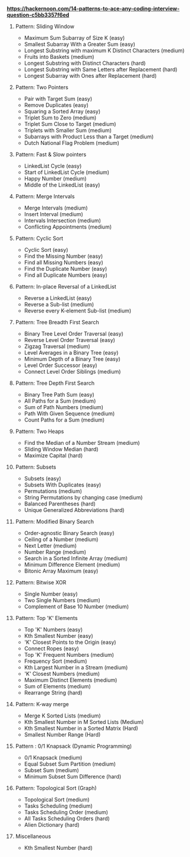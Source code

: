 **https://hackernoon.com/14-patterns-to-ace-any-coding-interview-question-c5bb3357f6ed**
1. Pattern: Sliding Window
    * Maximum Sum Subarray of Size K (easy)
    * Smallest Subarray With a Greater Sum (easy)
    * Longest Substring with maximum K Distinct Characters (medium)
    * Fruits into Baskets (medium)
    * Longest Substring with Distinct Characters (hard)
    * Longest Substring with Same Letters after Replacement (hard)
    * Longest Subarray with Ones after Replacement (hard)

2. Pattern: Two Pointers
    * Pair with Target Sum (easy)
    * Remove Duplicates (easy)
    * Squaring a Sorted Array (easy)
    * Triplet Sum to Zero (medium)
    * Triplet Sum Close to Target (medium)
    * Triplets with Smaller Sum (medium)
    * Subarrays with Product Less than a Target (medium)
    * Dutch National Flag Problem (medium)

3. Pattern: Fast & Slow pointers
    * LinkedList Cycle (easy)
    * Start of LinkedList Cycle (medium)
    * Happy Number (medium)
    * Middle of the LinkedList (easy)

4. Pattern: Merge Intervals
    * Merge Intervals (medium)
    * Insert Interval (medium)
    * Intervals Intersection (medium)
    * Conflicting Appointments (medium)

5. Pattern: Cyclic Sort
    * Cyclic Sort (easy)
    * Find the Missing Number (easy)
    * Find all Missing Numbers (easy)
    * Find the Duplicate Number (easy)
    * Find all Duplicate Numbers (easy)

6. Pattern: In-place Reversal of a LinkedList
    * Reverse a LinkedList (easy)
    * Reverse a Sub-list (medium)
    * Reverse every K-element Sub-list (medium)
 
7. Pattern: Tree Breadth First Search
    * Binary Tree Level Order Traversal (easy)
    * Reverse Level Order Traversal (easy)
    * Zigzag Traversal (medium)
    * Level Averages in a Binary Tree (easy)
    * Minimum Depth of a Binary Tree (easy)
    * Level Order Successor (easy)
    * Connect Level Order Siblings (medium)

8. Pattern: Tree Depth First Search
    * Binary Tree Path Sum (easy)
    * All Paths for a Sum (medium)
    * Sum of Path Numbers (medium)
    * Path With Given Sequence (medium)
    * Count Paths for a Sum (medium)

9. Pattern: Two Heaps
    * Find the Median of a Number Stream (medium)
    * Sliding Window Median (hard)
    * Maximize Capital (hard)

10. Pattern: Subsets
    * Subsets (easy)
    * Subsets With Duplicates (easy)
    * Permutations (medium)
    * String Permutations by changing case (medium)
    * Balanced Parentheses (hard)
    * Unique Generalized Abbreviations (hard)

11. Pattern: Modified Binary Search
    * Order-agnostic Binary Search (easy)
    * Ceiling of a Number (medium)
    * Next Letter (medium)
    * Number Range (medium)
    * Search in a Sorted Infinite Array (medium)
    * Minimum Difference Element (medium)
    * Bitonic Array Maximum (easy)

12. Pattern: Bitwise XOR
    * Single Number (easy)
    * Two Single Numbers (medium)
    * Complement of Base 10 Number (medium)

13. Pattern: Top 'K' Elements
    * Top 'K' Numbers (easy)
    * Kth Smallest Number (easy)
    * 'K' Closest Points to the Origin (easy)
    * Connect Ropes (easy)
    * Top 'K' Frequent Numbers (medium)
    * Frequency Sort (medium)
    * Kth Largest Number in a Stream (medium)
    * 'K' Closest Numbers (medium)
    * Maximum Distinct Elements (medium)
    * Sum of Elements (medium)
    * Rearrange String (hard)

14. Pattern: K-way merge
    * Merge K Sorted Lists (medium)
    * Kth Smallest Number in M Sorted Lists (Medium)
    * Kth Smallest Number in a Sorted Matrix (Hard)
    * Smallest Number Range (Hard)

15. Pattern : 0/1 Knapsack (Dynamic Programming)
    * 0/1 Knapsack (medium)
    * Equal Subset Sum Partition (medium)
    * Subset Sum (medium)
    * Minimum Subset Sum Difference (hard)

16. Pattern: Topological Sort (Graph)
    * Topological Sort (medium)
    * Tasks Scheduling (medium)
    * Tasks Scheduling Order (medium)
    * All Tasks Scheduling Orders (hard)
    * Alien Dictionary (hard)

17. Miscellaneous
    * Kth Smallest Number (hard)